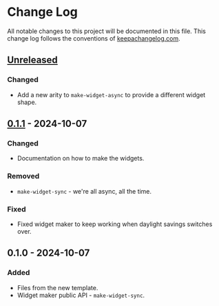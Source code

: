 # Change Log
All notable changes to this project will be documented in this file. This change log follows the conventions of [keepachangelog.com](http://keepachangelog.com/).

## [Unreleased]
### Changed
- Add a new arity to `make-widget-async` to provide a different widget shape.

## [0.1.1] - 2024-10-07
### Changed
- Documentation on how to make the widgets.

### Removed
- `make-widget-sync` - we're all async, all the time.

### Fixed
- Fixed widget maker to keep working when daylight savings switches over.

## 0.1.0 - 2024-10-07
### Added
- Files from the new template.
- Widget maker public API - `make-widget-sync`.

[Unreleased]: https://sourcehost.site/your-name/soildesc/compare/0.1.1...HEAD
[0.1.1]: https://sourcehost.site/your-name/soildesc/compare/0.1.0...0.1.1
